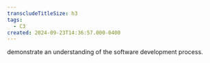 ```yaml
---
transcludeTitleSize: h3
tags:
  - C3
created: 2024-09-23T14:36:57.000-0400
---
```

demonstrate an understanding of the software development process.